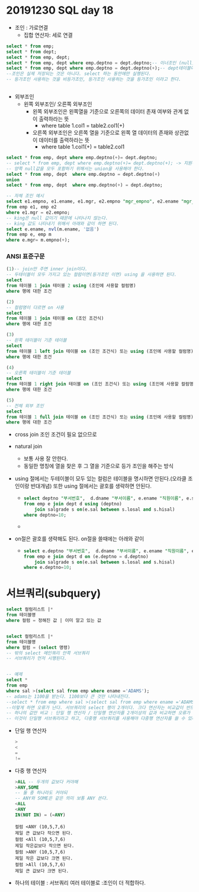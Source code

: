 # 20191230 SQL day 18

- 조인 : 가로연결
  - 집합 연산자: 세로 연결

```sql
select * from emp;
select * from dept;
select * from emp, dept;
select * from emp, dept where emp.deptno = dept.deptno;-- 이너조인 (null)은 제외시킨다.
select * from emp, dept where emp.deptno = dept.deptno(+);-- dept테이블에 조인하는 동안만큼 null로 해준다.(아우터조인)
--조인은 실제 저장되는 것은 아니다. select 하는 동안에만 실행된다.
-- 등가조인 사용하는 것을 비등가조인, 등가조인 사용하는 것을 등가조인 이라고 한다.



```

- 외부조인
  - 왼쪽 외부조인/ 오른쪽 외부조인
    - 왼쪽 외부조인은 왼쪽열을 기준으로 오른쪽의 데이터 존재 여부와 관계 없이 출력하라는 뜻 
      - where table 1.col1 = table2.col1(+)
    - 오른쪽 외부조인은 오른쪽 열을 기준으로 왼쪽 열 데이터의 존재와 상관없이 데이터를 출력하라는 뜻
      - where table 1.col1(+) = table2.col1

```sql
select * from emp, dept where emp.deptno(+)= dept.deptno;
-- select * from emp, dept where emp.deptno(+)= dept.deptno(+); -> 지원하지 않는다.
-- 양쪽 null값을 모두 포함하기 위해서는 union을 사용해야 한다.
select * from emp, dept  where emp.deptno = dept.deptno(+)
union
select * from emp, dept  where emp.deptno(+) = dept.deptno;
```



```sql
-- 자체 조인 예시
select e1.empno, e1.ename, e1.mgr, e2.empno "mgr_empno", e2.ename "mgr_ename"
from emp e1, emp e2
where e1.mgr = e2.empno;
-- king은 null 값이기 때문에 나타나지 않는다.
-- king 값도 나타내기 위해서 아래와 같이 하면 된다.
select e.ename, nvl(m.ename, '없음')
from emp e, emp m
where e.mgr= m.empno(+);
```



### ANSI 표준구문

```sql
(1)-- join만 주면 inner join이다.
-- 두테이블이 모두 가지고 있는 컬럼이면(등가조인 이면) using 을 사용하면 된다.
select 
from 테이블 1 join 테이블 2 using (조인에 사용할 컬럼명)
where 행에 대한 조건

(2)
-- 컬럼명이 다르면 on 사용
select 
from 테이블 1 join 테이블 on (조인 조건식)
where 행에 대한 조건

(3)
-- 왼쪽 테이블이 기준 테이블
select 
from 테이블 1 left join 테이블 on (조인 조건식) 또는 using (조인에 사용할 컬럼명)
where 행에 대한 조건

(4)
-- 오른쪽 테이블이 기준 테이블
select 
from 테이블 1 right join 테이블 on (조인 조건식) 또는 using (조인에 사용할 컬럼명)
where 행에 대한 조건

(5)
-- 전체 외부 조인
select 
from 테이블 1 full join 테이블 on (조인 조건식) 또는 using (조인에 사용할 컬럼명)
where 행에 대한 조건

```

- cross join 조인 조건이 필요 없으므로

- natural join 
  - 보통 사용 잘 안한다.
  - 동일한 명칭에 열을 찾은 후 그 열을 기준으로 등가 조인을 해주는 방식



- using 절에서는 두테이블이 모두 있는 컬럼은 테이블을 명시하면 안된다.(오라클 조인이랑 반대개념) 또한 using 절에서는 괄호를 생략하면 안된다.

  - ```sql
    select deptno "부서번호",  d.dname "부서이름", e.ename "직원이름", e.sal "월급", s.grade "급여등급"
    from emp e join dept d using (deptno)
        join salgrade s on(e.sal between s.losal and s.hisal)
    where deptno=10;
    ```

  - 

- on절은 괄호를 생략해도 된다. on절을 쓸때에는 아래와 같이

  - ```sql
    select e.deptno "부서번호",  d.dname "부서이름", e.ename "직원이름", e.sal "월급", s.grade "급여등급"
    from emp e join dept d on (e.deptno = d.deptno)
        join salgrade s on(e.sal between s.losal and s.hisal)
    where e.deptno=10;
    ```



# 서브쿼리(subquery)

```sql
select 컬럼리스트 |*
from 테이블명
where 컬럼 = 정해진 값 | 이미 알고 있는 값


select 컬럼리스트 |*
from 테이블명
where 컬럼 = (select 명령)
-- 밖의 select 메인쿼리 안쪽 서브쿼리
-- 서브쿼리가 먼저 시행된다. 


-- 예제
select *
from emp
where sal >(select sal from emp where ename ='ADAMS');
-- adams는 1100을 받는다. 1100보다 큰 것만 나타내진다.
--select * from emp where sal >(select sal from emp where ename ='ADAMS' or ename ='JONES');
--이렇게 하면 오류가 난다. 서브쿼리의 select 행이 2개이다. 크다 연산자는 비교값이 반드시 한개여야 하기 때문에 사용할 수 없다.
-- 하나의 값만 비교 : 단일 행 연산자 / 단일행 연산자를 2개이상의 값과 비교하면 오류가 난다.
-- 이것이 단일행 서브쿼리라고 하고, 다중행 서브쿼리를 사용해야 다중행 연산자를 쓸 수 있다.

```

- 단일 행 연산자

  ```SQL
  >
  <
  =
  !=
  ```

  

- 다중 행 연산자

  ```SQL
  >ALL -- 두개의 값보다 커야해
  >ANY,SOME 
  -- 둘 중 하나라도 커야되
  -- ANY와 SOME은 같은 의미 보통 ANY 쓴다.
  <ALL
  <ANY
  IN(NOT IN) = (=ANY)
  
  ```

  ```
  컬럼 <ANY (10,5,7,6)
  제일 큰 값보다 작으면 된다.
  컬럼 <All (10,5,7,6)
  제일 작은값보다 작으면 된다.
  컬럼 >ANY (10,5,7,6)
  제일 작은 값보다 크면 된다.
  컬럼 >All (10,5,7,6)
  제일 큰 값보다 크면 된다.
  ```

  

- 하나의 테이블 : 서브쿼리 여러 테이블로 :조인이 더 적합하다.